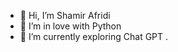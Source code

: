 - 👋 Hi, I’m Shamir Afridi
- 👀 I’m in love with Python
- 🌱 I’m currently exploring Chat GPT
.

<!---
shamirafridi00/shamirafridi00 is a ✨ special ✨ repository because its `README.md` (this file) appears on your GitHub profile.
You can click the Preview link to take a look at your changes.
--->
